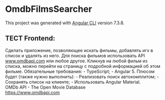# OmdbFilmsSearcher

This project was generated with [Angular CLI](https://github.com/angular/angular-cli) version 7.3.8.

## ТЕСТ Frontend:
  
Сделать приложение, позволяющее искать фильмы, добавлять игх в список и удалять из него. Для поиска фильмов использовать API www.omdbapi.com или любое другое. Кликнув на любой фильм из списка, можно перейти на страницу с подробной информацией об этом фильме.   Обязательные требования: - TypeScript; - Angular 5. Плюсом будет (также нужно выполнить): - Реализовать поиск автокомплитом; - Сохранять список на клиенте; - Использовать Angular Material.  
OMDb API - The Open Movie Database  
https://www.omdbapi.com
